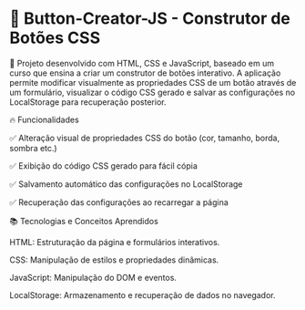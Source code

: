 # 🎨 Button-Creator-JS - Construtor de Botões CSS

🚀 Projeto desenvolvido com HTML, CSS e JavaScript, baseado em um curso que ensina a criar um construtor de botões interativo. A aplicação permite modificar visualmente as propriedades CSS de um botão através de um formulário, visualizar o código CSS gerado e salvar as configurações no LocalStorage para recuperação posterior.

🔥 Funcionalidades

✅ Alteração visual de propriedades CSS do botão (cor, tamanho, borda, sombra etc.)

✅ Exibição do código CSS gerado para fácil cópia

✅ Salvamento automático das configurações no LocalStorage

✅ Recuperação das configurações ao recarregar a página

📚 Tecnologias e Conceitos Aprendidos

HTML: Estruturação da página e formulários interativos.

CSS: Manipulação de estilos e propriedades dinâmicas.

JavaScript: Manipulação do DOM e eventos.

LocalStorage: Armazenamento e recuperação de dados no navegador.
